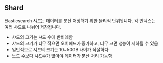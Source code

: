 ## Shard
Elasticsearch 샤드는 데이터를 분산 저장하기 위한 물리적 단위입니다. 각 인덱스는 여러 샤드로 나뉘어 저장됩니다.

- 샤드의 크기는 샤드 수에 반비례함
- 샤드의 크기가 너무 작으면 오버헤드가 증가하고, 너무 크면 성능이 저하될 수 있음
- 일반적으로 샤드의 크기는 10~50GB 사이가 적절하다
- 노드 수보다 샤드수가 많아야 데이터가 분산 처리 가능함